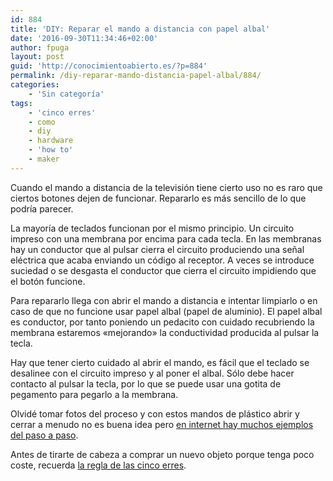```yaml
---
id: 884
title: 'DIY: Reparar el mando a distancia con papel albal'
date: '2016-09-30T11:34:46+02:00'
author: fpuga
layout: post
guid: 'http://conocimientoabierto.es/?p=884'
permalink: /diy-reparar-mando-distancia-papel-albal/884/
categories:
    - 'Sin categoría'
tags:
    - 'cinco erres'
    - como
    - diy
    - hardware
    - 'how to'
    - maker
---
```


Cuando el mando a distancia de la televisión tiene cierto uso no es raro que ciertos botones dejen de funcionar. Repararlo es más sencillo de lo que podría parecer.

La mayoría de teclados funcionan por el mismo principio. Un circuito impreso con una membrana por encima para cada tecla. En las membranas hay un conductor que al pulsar cierra el circuito produciendo una señal eléctrica que acaba enviando un código al receptor. A veces se introduce suciedad o se desgasta el conductor que cierra el circuito impidiendo que el botón funcione.

Para repararlo llega con abrir el mando a distancia e intentar limpiarlo o en caso de que no funcione usar papel albal (papel de aluminio). El papel albal es conductor, por tanto poniendo un pedacito con cuidado recubriendo la membrana estaremos «mejorando» la conductividad producida al pulsar la tecla.

Hay que tener cierto cuidado al abrir el mando, es fácil que el teclado se desalinee con el circuito impreso y al poner el albal. Sólo debe hacer contacto al pulsar la tecla, por lo que se puede usar una gotita de pegamento para pegarlo a la membrana.

Olvidé tomar fotos del proceso y con estos mandos de plástico abrir y cerrar a menudo no es buena idea pero [en internet hay muchos ejemplos del paso a paso](http://www.tuelectronica.es/tutoriales/reparacion/reparacion-mando-a-distancia.html).

Antes de tirarte de cabeza a comprar un nuevo objeto porque tenga poco coste, recuerda [la regla de las cinco erres](http://www.hablandodeciencia.com/articulos/2012/10/18/las-5-erres-reutilizar-reducir-reparar-reciclar-y-regular/).